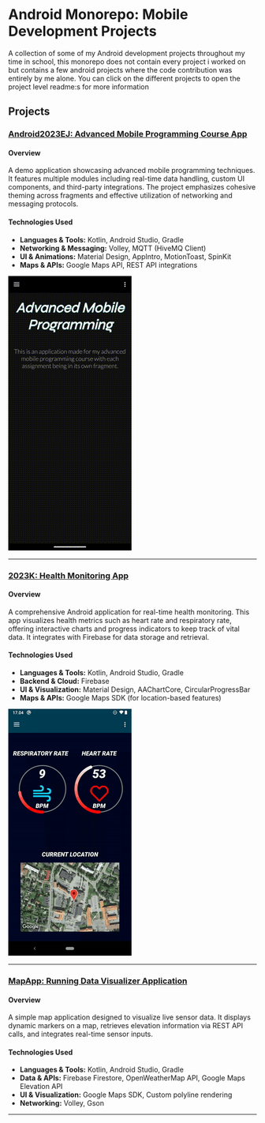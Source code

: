 # Android Monorepo: Mobile Development Projects

A collection of some of my Android development projects throughout my time in school, this monorepo does not contain every project i worked on but contains a few android projects where the code contribution was entirely by me alone. You can click on the different projects to open the project level readme:s for more information

## Projects

### [Android2023EJ: Advanced Mobile Programming Course App](./Android2023EJ)

#### Overview

A demo application showcasing advanced mobile programming techniques. It features multiple modules including real-time data handling, custom UI components, and third-party integrations. The project emphasizes cohesive theming across fragments and effective utilization of networking and messaging protocols.  

#### Technologies Used

- **Languages & Tools:** Kotlin, Android Studio, Gradle  
- **Networking & Messaging:** Volley, MQTT (HiveMQ Client)  
- **UI & Animations:** Material Design, AppIntro, MotionToast, SpinKit  
- **Maps & APIs:** Google Maps API, REST API integrations

![Demo](/media/demo1.gif)

---

### [2023K: Health Monitoring App](./2023K)

#### Overview

A comprehensive Android application for real-time health monitoring. This app visualizes health metrics such as heart rate and respiratory rate, offering interactive charts and progress indicators to keep track of vital data. It integrates with Firebase for data storage and retrieval.  

#### Technologies Used

- **Languages & Tools:** Kotlin, Android Studio, Gradle  
- **Backend & Cloud:** Firebase
- **UI & Visualization:** Material Design, AAChartCore, CircularProgressBar  
- **Maps & APIs:** Google Maps SDK (for location-based features)

![Demo](/media/demo2.gif)

---

### [MapApp: Running Data Visualizer Application](./MapApp)

#### Overview

A simple map application designed to visualize live sensor data. It displays dynamic markers on a map, retrieves elevation information via REST API calls, and integrates real-time sensor inputs.

#### Technologies Used

- **Languages & Tools:** Kotlin, Android Studio, Gradle  
- **Data & APIs:** Firebase Firestore, OpenWeatherMap API, Google Maps Elevation API  
- **UI & Visualization:** Google Maps SDK, Custom polyline rendering  
- **Networking:** Volley, Gson

---
